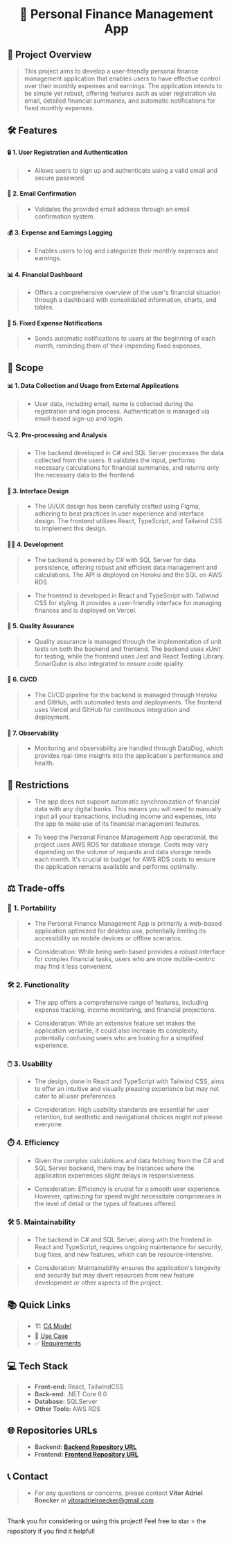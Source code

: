 <h1 align="center">🏦 Personal Finance Management App</h1>

## 📝 Project Overview
> This project aims to develop a user-friendly personal finance management application that enables users to have effective control over their monthly expenses and earnings. The application intends to be simple yet robust, offering features such as user registration via email, detailed financial summaries, and automatic notifications for fixed monthly expenses.

## 🛠️ Features

#### **🔒 1. User Registration and Authentication**
>  - Allows users to sign up and authenticate using a valid email and secure password.
#### **📧 2. Email Confirmation**
>  - Validates the provided email address through an email confirmation system.
#### **💰 3. Expense and Earnings Logging**
>  - Enables users to log and categorize their monthly expenses and earnings.
#### **📊 4. Financial Dashboard**
>  - Offers a comprehensive overview of the user's financial situation through a dashboard with consolidated information, charts, and tables.
#### **📅 5. Fixed Expense Notifications**
>  - Sends automatic notifications to users at the beginning of each month, reminding them of their impending fixed expenses.

## 🎯 Scope

#### 📊 1.  Data Collection and Usage from External Applications

> - User data, including email, name is collected during the registration and login process. Authentication is managed via email-based sign-up and login.

#### 🔍 2. Pre-processing and Analysis
> - The backend developed in C# and SQL Server processes the data collected from the users. It validates the input, performs necessary calculations for financial summaries, and returns only the necessary data to the frontend.

#### 🎨 3. Interface Design
> - The UI/UX design has been carefully crafted using Figma, adhering to best practices in user experience and interface design. The frontend utilizes React, TypeScript, and Tailwind CSS to implement this design.

#### 👨‍💻 4. Development
> - The backend is powered by C# with SQL Server for data persistence, offering robust and efficient data management and calculations. The API is deployed on Heroku and the SQL on AWS RDS

> - The frontend is developed in React and TypeScript with Tailwind CSS for styling. It provides a user-friendly interface for managing finances and is deployed on Vercel.

#### 🧪 5. Quality Assurance
> - Quality assurance is managed through the implementation of unit tests on both the backend and frontend. The backend uses xUnit for testing, while the frontend uses Jest and React Testing Library. SonarQube is also integrated to ensure code quality.

#### 🔄 6. CI/CD
> - The CI/CD pipeline for the backend is managed through Heroku and GitHub, with automated tests and deployments. The frontend uses Vercel and GitHub for continuous integration and deployment.

#### 👀 7. Observability
> - Monitoring and observability are handled through DataDog, which provides real-time insights into the application's performance and health.

## 🚫 Restrictions
> - The app does not support automatic synchronization of financial data with any digital banks. This means you will need to manually input all your transactions, including income and expenses, into the app to make use of its financial management features.

> - To keep the Personal Finance Management App operational, the project uses AWS RDS for database storage. Costs may vary depending on the volume of requests and data storage needs each month. It's crucial to budget for AWS RDS costs to ensure the application remains available and performs optimally.


## ⚖️ Trade-offs
### 📱 1. Portability
> - The Personal Finance Management App is primarily a web-based application optimized for desktop use, potentially limiting its accessibility on mobile devices or offline scenarios.

> - Consideration: While being web-based provides a robust interface for complex financial tasks, users who are more mobile-centric may find it less convenient.

### 🛠️ 2. Functionality
> - The app offers a comprehensive range of features, including expense tracking, income monitoring, and financial projections.

> - Consideration: While an extensive feature set makes the application versatile, it could also increase its complexity, potentially confusing users who are looking for a simplified experience.

### 🖱️ 3. Usability
> - The design, done in React and TypeScript with Tailwind CSS, aims to offer an intuitive and visually pleasing experience but may not cater to all user preferences.

> - Consideration: High usability standards are essential for user retention, but aesthetic and navigational choices might not please everyone.

### ⏱️ 4. Efficiency
> - Given the complex calculations and data fetching from the C# and SQL Server backend, there may be instances where the application experiences slight delays in responsiveness.

> - Consideration: Efficiency is crucial for a smooth user experience. However, optimizing for speed might necessitate compromises in the level of detail or the types of features offered.

### 🛠️ 5. Maintainability
> - The backend in C# and SQL Server, along with the frontend in React and TypeScript, requires ongoing maintenance for security, bug fixes, and new features, which can be resource-intensive.

> - Consideration: Maintainability ensures the application's longevity and security but may divert resources from new feature development or other aspects of the project.

## 📚 Quick Links
> - 🏗️ [C4 Model](/docs/C4Model/c4-models.md)
> - 🎯 [Use Case](/docs/Requirements/requirements.md)
> - ✅ [Requirements](/docs/Requirements/requirements.md)

## 💻 Tech Stack
> - **Front-end:** React, TailwindCSS
> - **Back-end:** .NET Core 6.0
> - **Database:** SQLServer
> - **Other Tools:** AWS RDS

## 🌐 Repositories URLs
> - **Backend: [Backend Repository URL](https://github.com/VitorRoecker/expense-control-portfolio-backend)**
> - **Frontend: [Frontend Repository URL](https://github.com/VitorRoecker/expense-control-portfolio-frontend)**

## 📞 Contact
> - For any questions or concerns, please contact **Vitor Adriel Roecker** at vitoradrielroecker@gmail.com .

##
Thank you for considering or using this project! Feel free to star ⭐ the repository if you find it helpful!
